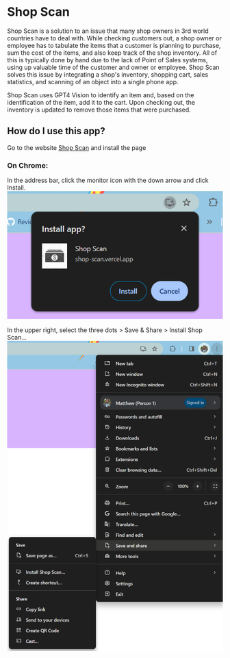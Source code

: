 # Shop Scan

Shop Scan is a solution to an issue that many shop owners in 3rd world countries have to deal with.
While checking customers out, a shop owner or employee has to tabulate the items that a customer is
planning to purchase, sum the cost of the items, and also keep track of the shop inventory. All of this
is typically done by hand due to the lack of Point of Sales systems, using up valuable time of the
customer and owner or employee. Shop Scan solves this issue by integrating a shop's inventory,
shopping cart, sales statistics, and scanning of an object into a single phone app.

Shop Scan uses GPT4 Vision to identify an item and, based on the identification of the item, add it
to the cart. Upon checking out, the inventory is updated to remove those items that were purchased.


## How do I use this app?

Go to the website [Shop Scan](https://shop-scan.vercel.app/) and install the page

### On Chrome:

In the address bar, click the monitor icon with the down arrow and click Install.
![Address-Bar-install-screenshot](./Readme-Assets/Shop-Scan-address-bar-install.png)

In the upper right, select the three dots > Save & Share > Install Shop Scan...
![Menu-install-screenshot](Readme-Assets/Shop-Scan-menu-install.png)
